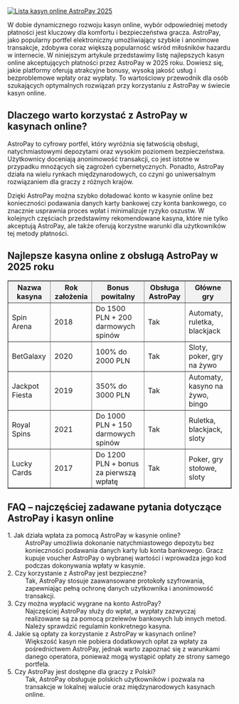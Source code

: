 [![Lista kasyn online AstroPay 2025](https://123-caf.pages.dev/gitsignup.png)](https://vrmoo.ru/Bt82HjjY)

<div>   <p>W dobie dynamicznego rozwoju kasyn online, wybór odpowiedniej metody płatności jest kluczowy dla komfortu i bezpieczeństwa gracza. AstroPay, jako popularny portfel elektroniczny umożliwiający szybkie i anonimowe transakcje, zdobywa coraz większą popularność wśród miłośników hazardu w internecie. W niniejszym artykule przedstawimy listę najlepszych kasyn online akceptujących płatności przez AstroPay w 2025 roku. Dowiesz się, jakie platformy oferują atrakcyjne bonusy, wysoką jakość usług i bezproblemowe wpłaty oraz wypłaty. To wartościowy przewodnik dla osób szukających optymalnych rozwiązań przy korzystaniu z AstroPay w świecie kasyn online.</p>  <h2>Dlaczego warto korzystać z AstroPay w kasynach online?</h2> <p>AstroPay to cyfrowy portfel, który wyróżnia się łatwością obsługi, natychmiastowymi depozytami oraz wysokim poziomem bezpieczeństwa. Użytkownicy doceniają anonimowość transakcji, co jest istotne w przypadku mnożących się zagrożeń cybernetycznych. Ponadto, AstroPay działa na wielu rynkach międzynarodowych, co czyni go uniwersalnym rozwiązaniem dla graczy z różnych krajów.</p> <p>Dzięki AstroPay można szybko doładować konto w kasynie online bez konieczności podawania danych karty bankowej czy konta bankowego, co znacznie usprawnia proces wpłat i minimalizuje ryzyko oszustw. W kolejnych częściach przedstawimy rekomendowane kasyna, które nie tylko akceptują AstroPay, ale także oferują korzystne warunki dla użytkowników tej metody płatności.</p>  <h2>Najlepsze kasyna online z obsługą AstroPay w 2025 roku</h2> <table border="1" cellspacing="0" cellpadding="8" style="border-collapse: collapse; width: 100%;">   <thead>     <tr style="background-color: #f2f2f2;">       <th>Nazwa kasyna</th>       <th>Rok założenia</th>       <th>Bonus powitalny</th>       <th>Obsługa AstroPay</th>       <th>Główne gry</th>     </tr>   </thead>   <tbody>     <tr>       <td>Spin Arena</td>       <td>2018</td>       <td>Do 1500 PLN + 200 darmowych spinów</td>       <td>Tak</td>       <td>Automaty, ruletka, blackjack</td>     </tr>     <tr>       <td>BetGalaxy</td>       <td>2020</td>       <td>100% do 2000 PLN</td>       <td>Tak</td>       <td>Sloty, poker, gry na żywo</td>     </tr>     <tr>       <td>Jackpot Fiesta</td>       <td>2019</td>       <td>350% do 3000 PLN</td>       <td>Tak</td>       <td>Automaty, kasyno na żywo, bingo</td>     </tr>     <tr>       <td>Royal Spins</td>       <td>2021</td>       <td>Do 1000 PLN + 150 darmowych spinów</td>       <td>Tak</td>       <td>Ruletka, blackjack, sloty</td>     </tr>     <tr>       <td>Lucky Cards</td>       <td>2017</td>       <td>Do 1200 PLN + bonus za pierwszą wpłatę</td>       <td>Tak</td>       <td>Poker, gry stołowe, sloty</td>     </tr>   </tbody> </table>  <h2>FAQ – najczęściej zadawane pytania dotyczące AstroPay i kasyn online</h2> <dl>   <dt>1. Jak działa wpłata za pomocą AstroPay w kasynie online?</dt>   <dd>AstroPay umożliwia dokonanie natychmiastowego depozytu bez konieczności podawania danych karty lub konta bankowego. Gracz kupuje voucher AstroPay o wybranej wartości i wprowadza jego kod podczas dokonywania wpłaty w kasynie.</dd>    <dt>2. Czy korzystanie z AstroPay jest bezpieczne?</dt>   <dd>Tak, AstroPay stosuje zaawansowane protokoły szyfrowania, zapewniając pełną ochronę danych użytkownika i anonimowość transakcji.</dd>    <dt>3. Czy można wypłacić wygrane na konto AstroPay?</dt>   <dd>Najczęściej AstroPay służy do wpłat, a wypłaty zazwyczaj realizowane są za pomocą przelewów bankowych lub innych metod. Należy sprawdzić regulamin konkretnego kasyna.</dd>    <dt>4. Jakie są opłaty za korzystanie z AstroPay w kasynach online?</dt>   <dd>Większość kasyn nie pobiera dodatkowych opłat za wpłaty za pośrednictwem AstroPay, jednak warto zapoznać się z warunkami danego operatora, ponieważ mogą wystąpić opłaty ze strony samego portfela.</dd>    <dt>5. Czy AstroPay jest dostępne dla graczy z Polski?</dt>   <dd>Tak, AstroPay obsługuje polskich użytkowników i pozwala na transakcje w lokalnej walucie oraz międzynarodowych kasynach online.</dd> </dl> </div>